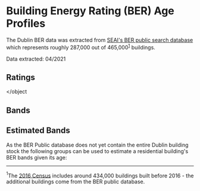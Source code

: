 # Building Energy Rating (BER) Age Profiles

The Dublin BER data was extracted from [SEAI's BER public search database](https://ndber.seai.ie/BERResearchTool/Register/Register.aspx) which represents roughly 287,000 out of 465,000<sup>[1](#total-buildings)</sup> buildings.

Data extracted: 04/2021

## Ratings

<object type="text/html" data="../../html/ber_ratings_vs_period_built.html" width="750" height="450" frameborder="0"></object

## Bands

<object type="text/html" data="../../html/ber_bands_vs_period_built.html" width="750" height="450" frameborder="0"></object>

## Estimated Bands

As the BER Public database does not yet contain the entire Dublin building stock the following groups can be used to estimate a residential building's BER bands given its age: 

<object type="text/html" data="../../html/ber_estimated_vs_period_built.html" width="750" height="450" frameborder="0"></object>

---
<a name="total-buildings"><sup>1</sup></a>The [2016 Census](https://www.cso.ie/en/census/census2016reports/census2016smallareapopulationstatistics/) includes around 434,000 buildings built before 2016 - the additional buildings come from the BER public database.